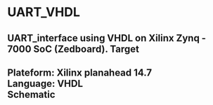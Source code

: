 # UART_VHDL
UART_interface using VHDL on Xilinx Zynq - 7000 SoC (Zedboard). 
Target
-------------
Plateform: Xilinx planahead 14.7   
Language: VHDL   
Schematic
-------------
